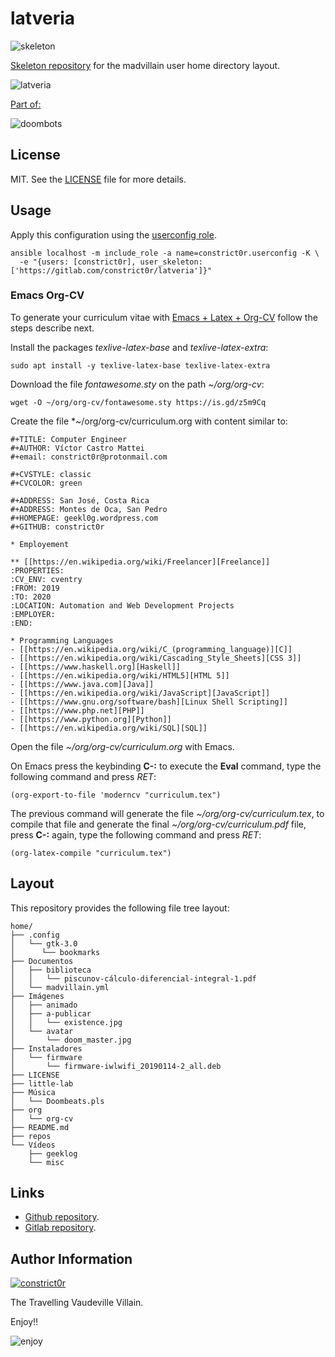 # latveria

![skeleton](https://gitlab.com/constrict0r/img/raw/master/skeleton.png)

[Skeleton repository](http://www.linfo.org/etc_skel.html) for the madvillain
user home directory layout.

![latveria](https://gitlab.com/constrict0r/img/raw/master/latveria/latveria.png)

[Part of:](https://gitlab.com/explore/projects?tag=doombots)

![doombots](https://gitlab.com/constrict0r/img/raw/master/doombots.png)

## License

MIT. See the [LICENSE](https://gitlab.com/constrict0r/latveria/raw/master/LICENSE) file for more details.

## Usage

Apply this configuration using the [userconfig role](https://gitlab.com/constrict0r/userconfig).

```
ansible localhost -m include_role -a name=constrict0r.userconfig -K \
  -e "{users: [constrict0r], user_skeleton: ['https://gitlab.com/constrict0r/latveria']}"
```

### Emacs Org-CV


To generate your curriculum vitae with
[Emacs + Latex + Org-CV](https://titan-c.gitlab.io/org-cv) follow the steps
describe next.

Install the packages *texlive-latex-base* and *texlive-latex-extra*:

```
sudo apt install -y texlive-latex-base texlive-latex-extra
```

Download the file *fontawesome.sty* on the path *~/org/org-cv*:

```
wget -O ~/org/org-cv/fontawesome.sty https://is.gd/z5m9Cq
```

Create the file *~/org/org-cv/curriculum.org with content similar to:

```
#+TITLE: Computer Engineer
#+AUTHOR: Víctor Castro Mattei
#+email: constrict0r@protonmail.com

#+CVSTYLE: classic
#+CVCOLOR: green

#+ADDRESS: San José, Costa Rica
#+ADDRESS: Montes de Oca, San Pedro
#+HOMEPAGE: geekl0g.wordpress.com
#+GITHUB: constrict0r

* Employement

** [[https://en.wikipedia.org/wiki/Freelancer][Freelance]]
:PROPERTIES:
:CV_ENV: cventry
:FROM: 2019
:TO: 2020
:LOCATION: Automation and Web Development Projects
:EMPLOYER:
:END:

* Programming Languages
- [[https://en.wikipedia.org/wiki/C_(programming_language)][C]]
- [[https://en.wikipedia.org/wiki/Cascading_Style_Sheets][CSS 3]]
- [[https://www.haskell.org][Haskell]]
- [[https://en.wikipedia.org/wiki/HTML5][HTML 5]]
- [[https://www.java.com][Java]]
- [[https://en.wikipedia.org/wiki/JavaScript][JavaScript]]
- [[https://www.gnu.org/software/bash][Linux Shell Scripting]]
- [[https://www.php.net][PHP]]
- [[https://www.python.org][Python]]
- [[https://en.wikipedia.org/wiki/SQL][SQL]]

```

Open the file *~/org/org-cv/curriculum.org* with Emacs.

On Emacs press the keybinding **C-:** to execute the **Eval** command, type
the following command and press *RET*:

```
(org-export-to-file 'moderncv "curriculum.tex")
```

The previous command will generate the file *~/org/org-cv/curriculum.tex*,
to compile that file and generate the final *~/org/org-cv/curriculum.pdf* file,
press **C-:** again, type the following command and press *RET*:

```
(org-latex-compile "curriculum.tex")
```

## Layout

This repository provides the following file tree layout:

```
home/
├── .config
│   └── gtk-3.0
│      └── bookmarks
├── Documentos
│   ├── biblioteca
│   │   └── piscunov-cálculo-diferencial-integral-1.pdf
│   └── madvillain.yml
├── Imágenes
│   ├── animado
│   ├── a-publicar
│   │   └── existence.jpg
│   └── avatar
│       └── doom_master.jpg
├── Instaladores
│   └── firmware
│       └── firmware-iwlwifi_20190114-2_all.deb
├── LICENSE
├── little-lab
├── Música
│   └── Doombeats.pls
├── org
│   └── org-cv
├── README.md
├── repos
└── Vídeos
    ├── geeklog
    └── misc
```

## Links

  - [Github repository](https://github.com/constrict0r/latveria).
  - [Gitlab repository](https://gitlab.com/constrict0r/latveria).

## Author Information

[![constrict0r](https://gitlab.com/constrict0r/img/raw/master/author.png)](https://gitlab.com/constrict0r)

The Travelling Vaudeville Villain.

Enjoy!!

![enjoy](https://gitlab.com/constrict0r/img/raw/master/enjoy.png)
